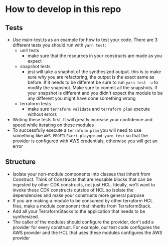 # How to develop in this repo

## Tests

* Use main-test.ts as an example for how to test your code. There are 3 different tests you should run with `yarn test`:
  * unit tests
    * make sure that the resources in your constructs are made as you expect
  * snapshot tests
    * jest will take a snaphot of the synthesized output. this is to make sure why you are refactoring, the output is the exact same as before. If it needs to be different be sure to run `yarn test -u` to modify the snapshot. Make sure to commit all the snapshots. If your snapshot is different and you didn't expect the module to be any different you might have done something wrong
  * terraform tests
    * make sure `terraform validate` and `terraform plan` execute without errors
* Writing these tests first. It will greatly increase your confidence and speed while iterating on these modules
* To successfully execute a `terraform plan` you will need to use something like `AWS_PROFILE=czi-playground yarn test` so that the provider is configured with AWS credentials, otherwise you will get an error

## Structure

* Isolate your non-module components into classes that inherit from Construct. Think of Constructs that are reusable blocks that can be ingested by other CDK constructs, not just HCL. Ideally, we'll want to invoke these CDK constructs outside of HCL so isolate the dependencies and make your constructs more general purpose
* If you are making a module to be consumed by other terraform HCL files, make a module component that inherits from TerraformStack.
* Add all your TerraformStacks to the application that needs to be synthesized.
* The caller of the modules should configure the provider, don't add a provider for every construct. For example, our test code configures the AWS provider and the HCL that uses these modules configures the AWS provider
